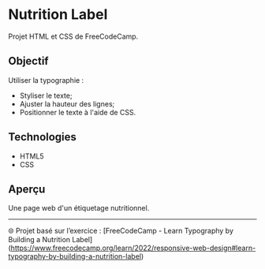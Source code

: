 # Nutrition Label

Projet HTML et CSS de FreeCodeCamp.

## Objectif
Utiliser la typographie :
- Styliser le texte;
- Ajuster la hauteur des lignes;
- Positionner le texte à l'aide de CSS.

## Technologies
- HTML5
- CSS

## Aperçu
Une page web d'un étiquetage nutritionnel.

---
🌐 Projet basé sur l’exercice : [FreeCodeCamp - Learn Typography by Building a Nutrition Label] (https://www.freecodecamp.org/learn/2022/responsive-web-design#learn-typography-by-building-a-nutrition-label)
